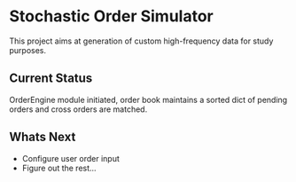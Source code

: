 # Stochastic Order Simulator
This project aims at generation of custom high-frequency data for study purposes.

## Current Status
OrderEngine module initiated, order book maintains a sorted dict of pending orders and cross orders are matched.  

## Whats Next
- Configure user order input
- Figure out the rest...